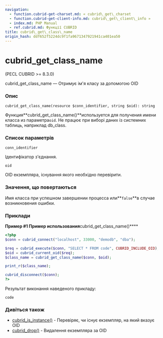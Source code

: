 ```yaml
---
navigation:
  - function.cubrid-get-charset.md: « cubrid\_get\_charset
  - function.cubrid-get-client-info.md: cubrid\_get\_client\_info »
  - index.md: PHP Manual
  - ref.cubrid.md: Функції CUBRID
title: cubrid\_get\_class\_name
origin_hash: ddf652f5224dc9f1fa9671347921941ca401ea50
---
```

# cubrid\_get\_class\_name

(PECL CUBRID >= 8.3.0)

cubrid\_get\_class\_name — Отримує ім'я класу за допомогою OID

### Опис

```methodsynopsis
cubrid_get_class_name(resource $conn_identifier, string $oid): string
```

Функция\*\*cubrid\_get\_class\_name()\*\*используется для получения имени класса из параметра`oid`. Не працює при виборі даних із системних таблиць, наприклад db\_class.

### Список параметрів

`conn_identifier`

Ідентифікатор з'єднання.

`oid`

OID екземпляра, існування якого необхідно перевірити.

### Значення, що повертаються

Имя класса при успешном завершении процесса или\*\*`false`\*\*в случае возникновения ошибки.

### Приклади

**Пример #1 Пример использования**cubrid\_get\_class\_name()\*\*\*\*

```php
<?php
$conn = cubrid_connect("localhost", 33000, "demodb", "dba");

$req = cubrid_execute($conn, "SELECT * FROM code", CUBRID_INCLUDE_OID);
$oid = cubrid_current_oid($req);
$class_name = cubrid_get_class_name($conn, $oid);

print_r($class_name);

cubrid_disconnect($conn);
?>
```

Результат виконання наведеного прикладу:

```
code
```

### Дивіться також

-   [cubrid\_is\_instance()](function.cubrid-is-instance.md) \- Перевіряє, чи існує екземпляр, на який вказує OID
-   [cubrid\_drop()](function.cubrid-drop.md) \- Видалення екземпляра за OID
